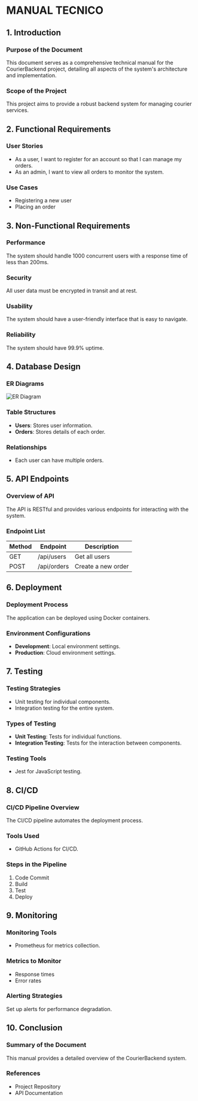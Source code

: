 # MANUAL TECNICO

## 1. Introduction
### Purpose of the Document
This document serves as a comprehensive technical manual for the CourierBackend project, detailing all aspects of the system's architecture and implementation.

### Scope of the Project
This project aims to provide a robust backend system for managing courier services.

## 2. Functional Requirements
### User Stories
- As a user, I want to register for an account so that I can manage my orders.
- As an admin, I want to view all orders to monitor the system.

### Use Cases
- Registering a new user
- Placing an order

## 3. Non-Functional Requirements
### Performance
The system should handle 1000 concurrent users with a response time of less than 200ms.

### Security
All user data must be encrypted in transit and at rest.

### Usability
The system should have a user-friendly interface that is easy to navigate.

### Reliability
The system should have 99.9% uptime.

## 4. Database Design
### ER Diagrams
![ER Diagram](link_to_diagram)

### Table Structures
- **Users**: Stores user information.
- **Orders**: Stores details of each order.

### Relationships
- Each user can have multiple orders.

## 5. API Endpoints
### Overview of API
The API is RESTful and provides various endpoints for interacting with the system.

### Endpoint List
| Method | Endpoint           | Description               |
|--------|--------------------|---------------------------|
| GET    | /api/users         | Get all users             |
| POST   | /api/orders        | Create a new order        |

## 6. Deployment
### Deployment Process
The application can be deployed using Docker containers.

### Environment Configurations
- **Development**: Local environment settings.
- **Production**: Cloud environment settings.

## 7. Testing
### Testing Strategies
- Unit testing for individual components.
- Integration testing for the entire system.

### Types of Testing
- **Unit Testing**: Tests for individual functions.
- **Integration Testing**: Tests for the interaction between components.

### Testing Tools
- Jest for JavaScript testing.

## 8. CI/CD
### CI/CD Pipeline Overview
The CI/CD pipeline automates the deployment process.

### Tools Used
- GitHub Actions for CI/CD.

### Steps in the Pipeline
1. Code Commit
2. Build
3. Test
4. Deploy

## 9. Monitoring
### Monitoring Tools
- Prometheus for metrics collection.

### Metrics to Monitor
- Response times
- Error rates

### Alerting Strategies
Set up alerts for performance degradation.

## 10. Conclusion
### Summary of the Document
This manual provides a detailed overview of the CourierBackend system.

### References
- Project Repository
- API Documentation
